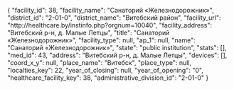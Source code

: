 {
    "facility_id": 38,
    "facility_name": "Санаторий «Железнодорожник»",
    "district_id": "2-01-0",
    "district_name": "Витебский район",
    "facility_url": "http:\/\/healthcare.by\/instinfo.php?orgnum=10040",
    "facility_address": "Витебский р-н, д. Малые Летцы",
    "title": "Санаторий «Железнодорожник»",
    "facility_type": null,
    "ap_1": null,
    "name": "Санаторий «Железнодорожник»",
    "state": "public institution",
    "stats": [],
    "med_id": 43,
    "address": "Витебский р-н, д. Малые Летцы",
    "devices": [],
    "coord_x_y": null,
    "place_name": "Витебск",
    "place_type": null,
    "localties_key": 22,
    "year_of_closing": null,
    "year_of_opening": "0",
    "healthcare_facility_key": 38,
    "administrative_division_id": "2-01-0"
}